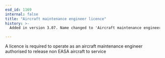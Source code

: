 ```yaml
---
esd_id: 1169
internal: false
title: "Aircraft maintenance engineer licence"
history: >-
  Added in version 3.07. Name changed to 'Aircraft maintenance engineer licence' in version 4.00.

---
```


A licence is required to operate as an aircraft maintenance engineer authorised to release non EASA aircraft to service

